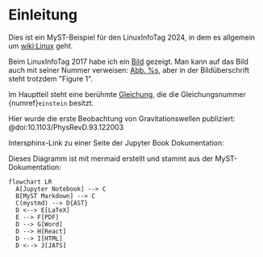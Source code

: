 # Einleitung

Dies ist ein MyST-Beispiel für den LinuxInfoTag 2024, in dem es allgemein um
<wiki:Linux> geht.

Beim LinuxInfoTag 2017 habe ich ein [Bild](#exponential_raccoon) gezeigt. Man kann
auf das Bild auch mit seiner Nummer verweisen: [Abb. %s](#exponential_raccoon), aber
in der Bildüberschrift steht trotzdem "Figure 1".

Im Hauptteil steht eine berühmte [Gleichung](#einstein), die die Gleichungsnummer
{numref}`einstein` besitzt.

Hier wurde die erste Beobachtung von Gravitationswellen publiziert:
@doi:10.1103/PhysRevD.93.122003

Intersphinx-Link zu einer Seite der Jupyter Book Dokumentation: [](myst:jupyterbook#publish/gh-pages)

Dieses Diagramm ist mit mermaid erstellt und stammt aus der MyST-Dokumentation:

```{mermaid}
flowchart LR
  A[Jupyter Notebook] --> C
  B[MyST Markdown] --> C
  C(mystmd) --> D{AST}
  D <--> E[LaTeX]
  E --> F[PDF]
  D --> G[Word]
  D --> H[React]
  D --> I[HTML]
  D <--> J[JATS]
```
